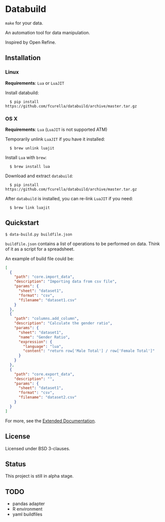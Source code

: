 # Databuild

`make` for your data.

An automation tool for data manipulation.

Inspired by Open Refine.

## Installation

### Linux

**Requirements**: `Lua` or `LuaJIT`

Install databuild:

```
  $ pip install https://github.com/fcurella/databuild/archive/master.tar.gz
```

### OS X

**Requirements**: `Lua` (`LuaJIT` is not supported ATM)

Temporarily unlink `LuaJIT` if you have it installed:

```
  $ brew unlink luajit
```

Install `Lua` with `brew`:

```
  $ brew install lua
```

Download and extract `databuild`:

```
  $ pip install https://github.com/fcurella/databuild/archive/master.tar.gz
```

After ``databuild`` is installed, you can re-link `LuaJIT` if you need:

```
  $ brew link luajit
```

## Quickstart

```
$ data-build.py buildfile.json

```

`buildfile.json` contains a list of operations to be performed on data. Think of it as a script for a spreadsheet.

An example of build file could be:

```json
[
  {
    "path": "core.import_data",
    "description": "Importing data from csv file",
    "params": {
      "sheet": "dataset1",
      "format": "csv",
      "filename": "dataset1.csv"
    }
  },
  {
    "path": "columns.add_column",
    "description": "Calculate the gender ratio",
    "params": {
      "sheet": "dataset1",
      "name": "Gender Ratio",
      "expression": {
        "language": "lua",
        "content": "return row['Male Total'] / row['Female Total']"
      }
    }
  },
  {
    "path": "core.export_data",
    "description": "",
    "params": {
      "sheet": "dataset1",
      "format": "csv",
      "filename": "dataset2.csv"
    }
  }
]
```

For more, see the [Extended Documentation](http://databuild.readthedocs.org/en/latest/).

## License

Licensed under BSD 3-clauses.

## Status

This project is still in alpha stage.

## TODO

* pandas adapter
* R environment
* yaml buildfiles
